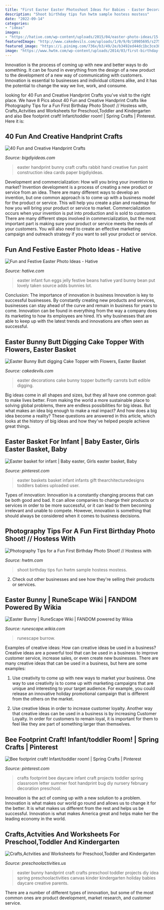 ```yaml
---
title: "First Easter Easter Photoshoot Ideas For Babies - Easter Decorations Cake Bunny Topper Butterfly Carrots Butt Edible Digging"
description: "Shoot birthday tips fun hwtm sample hostess mostess"
date: "2022-09-14"
categories:
- "ideas"
images:
- "https://hative.com/wp-content/uploads/2015/04/easter-photo-ideas/15-easter-photo-ideas.jpg"
featuredImage: "http://www.cakedevils.com/uploads/1/0/9/0/10905695/s275947749466006588_p3788_i5_w640.jpeg"
featured_image: "https://i.pinimg.com/736x/b3/49/2e/b3492ed44dc1bc3ce383442664af7d3c--daycare-crafts-baby-crafts.jpg?b=t"
image: "https://www.hwtm.com/wp-content/uploads/2014/03/first-birthday-photo-shoot-tutu.jpg"
---
```



Innovation is the process of coming up with new and better ways to do something. It can be found in everything from the design of a new product to the development of a new way of communicating with customers. Innovation is essential to businesses and individual citizens alike, and it has the potential to change the way we live, work, and consume.

	

		
looking for 40 Fun and Creative Handprint Crafts you've visit to the right place. We have 8 Pics about 40 Fun and Creative Handprint Crafts like Photography Tips for a Fun First Birthday Photo Shoot! // Hostess with, Crafts,Actvities and Worksheets for Preschool,Toddler and Kindergarten and also Bee footprint craft! Infant/toddler room! | Spring Crafts | Pinterest. Here it is:
		
    
## 40 Fun And Creative Handprint Crafts

<img loading=lazy src="http://www.bigdiyideas.com/wp-content/uploads/2015/04/bunny-handprint-easter-crafts-733x1024.jpg" onerror="this.onerror=null;this.src='https://tse4.mm.bing.net/th?id=OIP.5SvFrrpdxWCnbVettzp6dwHaKW&amp;pid=15.1';" alt="40 Fun and Creative Handprint Crafts">

_Source: bigdiyideas.com_

>easter handprint bunny craft crafts rabbit hand creative fun paint construction idea cards paper bigdiyideas. 

	

Development and commercialization: How will you bring your invention to market?
Invention development is a process of creating a new product or service from an idea. There are many different ways to develop an invention, but one common approach is to come up with a business model for the product or service. This will help you create a plan and roadmap for how you will bring your product or service to market.
 Commercialization occurs when your invention is put into production and is sold to customers. There are many different steps involved in commercialization, but the most important part is making sure your product or service meets the needs of your customers. You will also need to create an effective marketing campaign and outreach strategy if you want to sell your product or service.

    
## Fun And Festive Easter Photo Ideas - Hative

<img loading=lazy src="https://hative.com/wp-content/uploads/2015/04/easter-photo-ideas/15-easter-photo-ideas.jpg" onerror="this.onerror=null;this.src='https://tse2.mm.bing.net/th?id=OIP.b_R5VpE_z754a11VA8sIBgHaLI&amp;pid=15.1';" alt="Fun and Festive Easter Photo Ideas - Hative">

_Source: hative.com_

>easter infant fun eggs jelly festive beans hative yard bunny bean put lovely taken source adds bunnies lot. 

	

Conclusion: The importance of innovation in business
Innovation is key to successful businesses. By constantly creating new products and services, businesses can stay ahead of the curve and remain in business for years to come. Innovation can be found in everything from the way a company does its marketing to how its employees are hired. It’s why businesses that are able to keep up with the latest trends and innovations are often seen as successful.

    
## Easter Bunny Butt Digging Cake Topper With Flowers, Easter Basket

<img loading=lazy src="http://www.cakedevils.com/uploads/1/0/9/0/10905695/s275947749466006588_p3788_i5_w640.jpeg" onerror="this.onerror=null;this.src='https://tse1.mm.bing.net/th?id=OIP.Akd0uqVnpdRWQdbykBVLNQHaIa&amp;pid=15.1';" alt="Easter Bunny Butt digging Cake Topper with Flowers, Easter Basket">

_Source: cakedevils.com_

>easter decorations cake bunny topper butterfly carrots butt edible digging. 

	

Big ideas come in all shapes and sizes, but they all have one common goal: to make lives better. From making the world a more sustainable place to solving global problems, there are endless possibilities for big ideas. But what makes an idea big enough to make a real impact? And how does a big idea become a reality? These questions are answered in this article, which looks at the history of big ideas and how they've helped people achieve great things.

    
## Easter Basket For Infant | Baby Easter, Girls Easter Basket, Baby

<img loading=lazy src="https://i.pinimg.com/originals/fb/08/6a/fb086aba2e3e69b14e66b22a880725bc.jpg" onerror="this.onerror=null;this.src='https://tse1.mm.bing.net/th?id=OIP.wMKnMvWpY8JUUl1lT4DoNQHaJ4&amp;pid=15.1';" alt="Easter basket for infant | Baby easter, Girls easter basket, Baby">

_Source: pinterest.com_

>easter baskets basket infant infants gift thearchitecturedesigns toddlers babies uploaded user. 

	

Types of innovation:
Innovation is a constantly changing process that can be both good and bad. It can allow companies to change their products or services in order to be more successful, or it can lead to them becoming irrelevant and unable to compete. However, innovation is something that should always be considered when it comes to business decisions.

    
## Photography Tips For A Fun First Birthday Photo Shoot! // Hostess With

<img loading=lazy src="https://www.hwtm.com/wp-content/uploads/2014/03/first-birthday-photo-shoot-tutu.jpg" onerror="this.onerror=null;this.src='https://tse1.mm.bing.net/th?id=OIP.HyffWdQOe3j5STc1pAgLXwHaJ7&amp;pid=15.1';" alt="Photography Tips for a Fun First Birthday Photo Shoot! // Hostess with">

_Source: hwtm.com_

>shoot birthday tips fun hwtm sample hostess mostess. 

	

2. Check out other businesses and see how they're selling their products or services.

    
## Easter Bunny | RuneScape Wiki | FANDOM Powered By Wikia

<img loading=lazy src="https://vignette1.wikia.nocookie.net/runescape2/images/0/04/Easter_Bunny.png/revision/latest?cb=20150330201256" onerror="this.onerror=null;this.src='https://tse2.mm.bing.net/th?id=OIP.wcAIxuhl7Iz85aS6Fz_U-AHaPN&amp;pid=15.1';" alt="Easter Bunny | RuneScape Wiki | FANDOM powered by Wikia">

_Source: runescape.wikia.com_

>runescape burrow. 

	

Examples of creative ideas: How can creative ideas be used in a business?
Creative ideas are a powerful tool that can be used in a business to improve customer service, increase sales, or even create new businesses. There are many creative ideas that can be used in a business, but here are some examples:
1. Use creativity to come up with new ways to market your business. One way to use creativity is to come up with marketing campaigns that are unique and interesting to your target audience. For example, you could release an innovative holiday promotional campaign that is different from the others on the market.

2. Use creative Ideas in order to increase customer loyalty. Another way that creative ideas can be used in a business is by increasing Customer Loyalty. In order for customers to remain loyal, it is important for them to feel like they are part of something larger than themselves.

    
## Bee Footprint Craft! Infant/toddler Room! | Spring Crafts | Pinterest

<img loading=lazy src="https://i.pinimg.com/736x/b3/49/2e/b3492ed44dc1bc3ce383442664af7d3c--daycare-crafts-baby-crafts.jpg?b=t" onerror="this.onerror=null;this.src='https://tse4.mm.bing.net/th?id=OIP.Se7vQwoWYFypdMpaLPSWNAHaJ4&amp;pid=15.1';" alt="Bee footprint craft! Infant/toddler room! | Spring Crafts | Pinterest">

_Source: pinterest.com_

>crafts footprint bee daycare infant craft projects toddler spring classroom letter summer foot handprint bug diy nursery february decoration preschool. 

	

Innovation is the act of coming up with a new solution to a problem. Innovation is what makes our world go round and allows us to change it for the better. It is what makes us different from the rest and helps us be successful. Innovation is what makes America great and helps make her the leading economy in the world.

    
## Crafts,Actvities And Worksheets For Preschool,Toddler And Kindergarten

<img loading=lazy src="http://www.preschoolactivities.us/wp-content/uploads/2015/03/Easter-Bunny-Handprint-Craft-for-Kids.jpg" onerror="this.onerror=null;this.src='https://tse4.mm.bing.net/th?id=OIP.G0F6x1J2p5wG0WzH89hapwHaEC&amp;pid=15.1';" alt="Crafts,Actvities and Worksheets for Preschool,Toddler and Kindergarten">

_Source: preschoolactivities.us_

>easter bunny handprint craft crafts preschool toddler projects diy idea spring preschoolactivities canvas kinder kindergarten holiday babies daycare creative parents. 

	

There are a number of different types of innovation, but some of the most common ones are product development, market research, and customer service.

